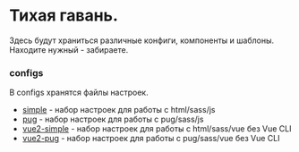 # Тихая гавань.

Здесь будут храниться различные конфиги, компоненты и шаблоны. Находите нужный - забираете.

### configs
В configs хранятся файлы настроек.
* [simple](./configs/simple/faq.md) - набор настроек для работы с html/sass/js
* [pug](./configs/pug/faq.md) - набор настроек для работы с pug/sass/js
* [vue2-simple](./configs/vue2-simple/faq.md) - набор настроек для работы с html/sass/vue без Vue CLI
* [vue2-pug](./configs/vue2-pug/faq.md) - набор настроек для работы с pug/sass/vue без Vue CLI
